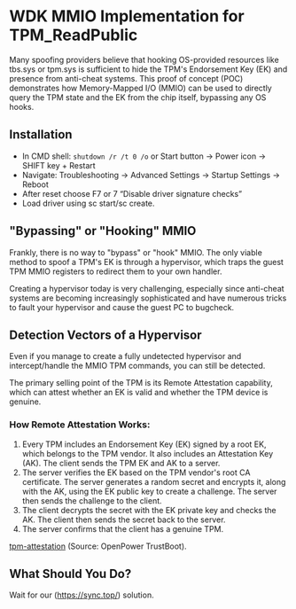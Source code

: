 # WDK MMIO Implementation for TPM_ReadPublic

Many spoofing providers believe that hooking OS-provided resources like tbs.sys or tpm.sys is sufficient to hide the TPM's Endorsement Key (EK) and presence from anti-cheat systems. This proof of concept (POC) demonstrates how Memory-Mapped I/O (MMIO) can be used to directly query the TPM state and the EK from the chip itself, bypassing any OS hooks.

## Installation

- In CMD shell: ``shutdown /r /t 0 /o`` or Start button -> Power icon -> SHIFT key + Restart
- Navigate: Troubleshooting -> Advanced Settings -> Startup Settings -> Reboot 
- After reset choose F7 or 7 “Disable driver signature checks”
- Load driver using sc start/sc create.

## "Bypassing" or "Hooking" MMIO

Frankly, there is no way to "bypass" or "hook" MMIO. The only viable method to spoof a TPM's EK is through a hypervisor, which traps the guest TPM MMIO registers to redirect them to your own handler.

Creating a hypervisor today is very challenging, especially since anti-cheat systems are becoming increasingly sophisticated and have numerous tricks to fault your hypervisor and cause the guest PC to bugcheck.

## Detection Vectors of a Hypervisor

Even if you manage to create a fully undetected hypervisor and intercept/handle the MMIO TPM commands, you can still be detected.

The primary selling point of the TPM is its Remote Attestation capability, which can attest whether an EK is valid and whether the TPM device is genuine.

### How Remote Attestation Works:

1. Every TPM includes an Endorsement Key (EK) signed by a root EK, which belongs to the TPM vendor. It also includes an Attestation Key (AK). The client sends the TPM EK and AK to a server.
2. The server verifies the EK based on the TPM vendor's root CA certificate. The server generates a random secret and encrypts it, along with the AK, using the EK public key to create a challenge. The server then sends the challenge to the client.
3. The client decrypts the secret with the EK private key and checks the AK. The client then sends the secret back to the server.
4. The server confirms that the client has a genuine TPM.
   
[tpm-attestation](https://github.com/SyncUD/tpm-mmio/assets/109126667/36307325-f330-4e1a-bfe0-4d92acbad789) 
(Source: OpenPower TrustBoot).

## What Should You Do?

Wait for our (https://sync.top/) solution.
